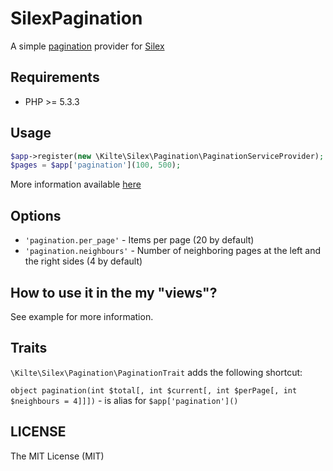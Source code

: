 # SilexPagination

A simple [pagination](https://github.com/Kilte/pagination) provider for [Silex](http://silex.sensiolabs.org)

## Requirements

- PHP >= 5.3.3

## Usage

```php
$app->register(new \Kilte\Silex\Pagination\PaginationServiceProvider);
$pages = $app['pagination'](100, 500);
```

More information available [here](https://github.com/Kilte/pagination)

## Options

- `'pagination.per_page'` - Items per page (20 by default)
- `'pagination.neighbours'` - Number of neighboring pages at the left and the right sides (4 by default)

## How to use it in the my "views"?

See example for more information.

## Traits

`\Kilte\Silex\Pagination\PaginationTrait` adds the following shortcut:

`object pagination(int $total[, int $current[, int $perPage[, int $neighbours = 4]]])` - is alias for `$app['pagination']()`

## LICENSE

The MIT License (MIT)